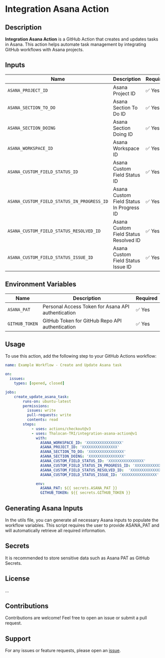 # Integration Asana Action

## Description
**Integration Asana Action** is a GitHub Action that creates and updates tasks in Asana. This action helps automate task management by integrating GitHub workflows with Asana projects.

## Inputs

| Name | Description | Required |
|------|-------------|----------|
| `ASANA_PROJECT_ID` | Asana Project ID | ✅ Yes |
| `ASANA_SECTION_TO_DO` | Asana Section To Do ID | ✅ Yes |
| `ASANA_SECTION_DOING` | Asana Section Doing ID | ✅ Yes |
| `ASANA_WORKSPACE_ID` | Asana Workspace ID | ✅ Yes |
| `ASANA_CUSTOM_FIELD_STATUS_ID` | Asana Custom Field Status ID | ✅ Yes |
| `ASANA_CUSTOM_FIELD_STATUS_IN_PROGRESS_ID` | Asana Custom Field Status In Progress ID | ✅ Yes |
| `ASANA_CUSTOM_FIELD_STATUS_RESOLVED_ID` | Asana Custom Field Status Resolved ID | ✅ Yes |
| `ASANA_CUSTOM_FIELD_STATUS_ISSUE_ID` | Asana Custom Field Status Issue ID | ✅ Yes |

## Environment Variables

| Name | Description | Required |
|------|-------------|----------|
| `ASANA_PAT` | Personal Access Token for Asana API authentication | ✅ Yes |
| `GITHUB_TOKEN` | GitHub Token for GitHub Repo API authentication | ✅ Yes |

## Usage

To use this action, add the following step to your GitHub Actions workflow:

```yaml
name: Example Workflow - Create and Update Asana task

on:
  issues:
    types: [opened, closed]

jobs:
    create_update_asana_task:
        runs-on: ubuntu-latest
        permissions:
          issues: write
          pull-requests: write
          contents: read
        steps:
            - uses: actions/checkout@v3
            - uses: Thalocan-TRI/integration-asana-action@v1
              with:
                ASANA_WORKSPACE_ID: 'XXXXXXXXXXXXXXXX'
                ASANA_PROJECT_ID: 'XXXXXXXXXXXXXXXX'
                ASANA_SECTION_TO_DO: 'XXXXXXXXXXXXXXXX'
                ASANA_SECTION_DOING: 'XXXXXXXXXXXXXXXX'
                ASANA_CUSTOM_FIELD_STATUS_ID: 'XXXXXXXXXXXXXXXX'
                ASANA_CUSTOM_FIELD_STATUS_IN_PROGRESS_ID: 'XXXXXXXXXXXXXXXX'
                ASANA_CUSTOM_FIELD_STATUS_RESOLVED_ID:  'XXXXXXXXXXXXXXXX'
                ASANA_CUSTOM_FIELD_STATUS_ISSUE_ID: 'XXXXXXXXXXXXXXXX'

              env:
                ASANA_PAT: ${{ secrets.ASANA_PAT }}
                GITHUB_TOKEN: ${{ secrets.GITHUB_TOKEN }}
```

## Generating Asana Inputs
In the utils file, you can generate all necessary Asana inputs to populate the workflow variables. This script requires the user to provide ASANA_PAT and will automatically retrieve all required information.

## Secrets
It is recommended to store sensitive data such as Asana PAT as GitHub Secrets.

## License
...

## Contributions
Contributions are welcome! Feel free to open an issue or submit a pull request.

## Support
For any issues or feature requests, please open an [issue](https://github.com/Thalocan-TRI/integration-asana-action/issues).

